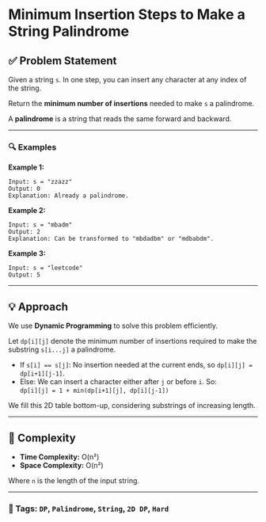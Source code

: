 # Minimum Insertion Steps to Make a String Palindrome

## ✅ Problem Statement

Given a string `s`. In one step, you can insert any character at any index of the string.

Return the **minimum number of insertions** needed to make `s` a palindrome.

A **palindrome** is a string that reads the same forward and backward.

---

### 🔍 Examples

**Example 1:**
```
Input: s = "zzazz"
Output: 0
Explanation: Already a palindrome.
```

**Example 2:**
```
Input: s = "mbadm"
Output: 2
Explanation: Can be transformed to "mbdadbm" or "mdbabdm".
```

**Example 3:**
```
Input: s = "leetcode"
Output: 5
```

---

## 💡 Approach

We use **Dynamic Programming** to solve this problem efficiently.

Let `dp[i][j]` denote the minimum number of insertions required to make the substring `s[i...j]` a palindrome.

- If `s[i] == s[j]`: No insertion needed at the current ends, so `dp[i][j] = dp[i+1][j-1]`.
- Else: We can insert a character either after `j` or before `i`. So:  
  `dp[i][j] = 1 + min(dp[i+1][j], dp[i][j-1])`

We fill this 2D table bottom-up, considering substrings of increasing length.

---

## 🧠 Complexity

- **Time Complexity:** O(n²)
- **Space Complexity:** O(n²)

Where `n` is the length of the input string.

---

### 📌 Tags: `DP`, `Palindrome`, `String`, `2D DP`, `Hard`
